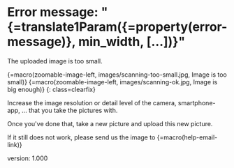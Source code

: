 # Error message: "{=translate1Param({=property(error-message)}, min_width, […])}"

The uploaded image is too small.

{=macro(zoomable-image-left, images/scanning-too-small.jpg, Image is too small)}
{=macro(zoomable-image-left, images/scanning-ok.jpg, Image is big enough)}
{: class=clearfix}

Increase the image resolution or detail level of the camera, smartphone-app, … that you take the pictures with.

Once you've done that, take a new picture and upload this new picture.

If it still does not work, please send us the image to {=macro(help-email-link)}

version: 1.000
